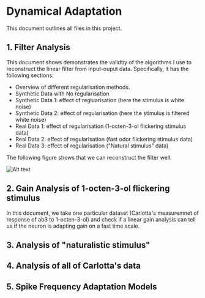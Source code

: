 # Dynamical Adaptation

This document outlines all files in this project.

## 1. Filter Analysis

This document shows demonstrates the validtiy of the algorithms I use to reconstruct the linear filter from input-ouput data. Specifically, it has the following sections: 

* Overview of different regularisation methods.
* Synthetic Data with No regularisation
* Synthetic Data 1: effect of regluarisation (here the stimulus is white noise)
* Synthetic Data 2: effect of regularisation (here the stimulus is filtered white noise)
* Real Data 1: effect of regularisation (1-octen-3-ol flickering stimulus data)
* Real Data 2: effect of regularisation (fast odor flickering stimulus data)
* Real Data 3: effect of regularisation ("Natural stimulus" data)

The following figure shows that we can reconstruct the filter well:

![Alt text](html/fig-1.png "Reconstruction of the target exponential filter using the two regularisation methods")


## 2. Gain Analysis of 1-octen-3-ol flickering stimulus

In this document, we take one particular dataset (Carlotta's measuremnet of response of ab3 to 1-octen-3-ol) and check if a linear gain analysis can tell us if the neuron is adapting gain on a fast time scale. 

## 3. Analysis of "naturalistic stimulus"

## 4. Analysis of all of Carlotta's data

## 5. Spike Frequency Adaptation Models